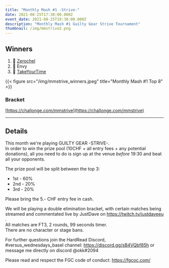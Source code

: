```yaml
---
title: "Monthly Mash #1 -Strive-"
date: 2021-08-25T17:30:00.000Z
event_date: 2021-08-25T19:30:00.000Z
description: "Monthly Mash #1 Guilty Gear Strive Tournament"
thumbnail: /img/mmstrive2.png
---
```

## Winners

1. 🥇 [Zerochel](https://twitter.com/Zerochel_)
1. 🥈 Envy
1. 🥉 [TakeYourTime](https://twitter.com/takeyourtime999)

{{< figure src="/img/mmstrive_winners.jpeg" title="Monthly Mash #1 Top 8" >}} 

### Bracket

[https://challonge.com/mmstrive](https://challonge.com/mmstrive)

---

## Details

This month we're playing GUILTY GEAR -STRIVE-.    
In order to win the prize pool (10CHF + all entry fees + any potential donations), all you need to do is sign up at the venue *before* 19:30 and beat all your opponents.


The prize pool will be split between the top 3:    
- 1st - 60%
- 2nd - 20%
- 3rd - 20%


Please bring the 5.- CHF entry fee in cash.


We will be playing a double elimination bracket, with certain matches being streamed and commentated live by JustDave on https://twitch.tv/justdaveeu .    
All matches are FT3, 2 rounds, 99 seconds timer.    
There are no character or stage bans.


For further questions join the HardRead Discord, #versus_wednesdays_basel channel: https://discord.gg/sB4VQbf85h
or message me directly on discord @okk#2094


Please read and respect the FGC code of conduct: https://fgcoc.com/